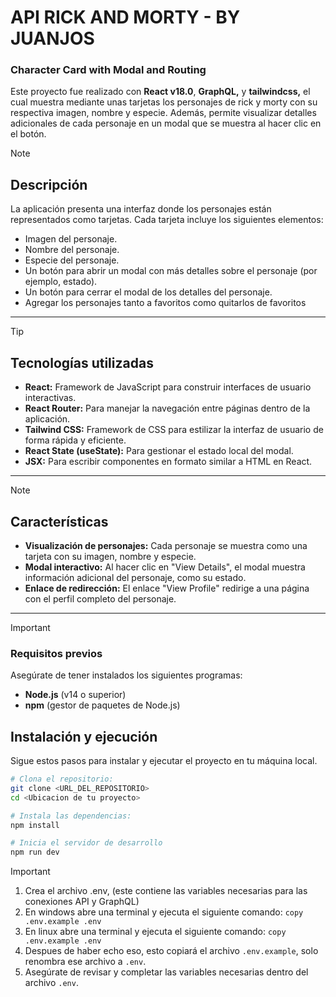 # API RICK AND MORTY - BY JUANJOS
### Character Card with Modal and Routing

Este proyecto fue realizado con **React v18.0**, **GraphQL,**  y **tailwindcss,** el cual muestra mediante unas tarjetas los personajes de rick y morty con su respectiva imagen, nombre y especie. Además, permite visualizar detalles adicionales de cada personaje en un modal que se muestra al hacer clic en el botón. 

> [!NOTE] 
>
> ## Descripción
> La aplicación presenta una interfaz donde los personajes están representados como tarjetas. Cada tarjeta incluye los siguientes elementos:
> - Imagen del personaje.
> - Nombre del personaje.
> - Especie del personaje.
> - Un botón para abrir un modal con más detalles sobre el personaje (por ejemplo, estado).
> - Un botón para cerrar el modal de los detalles del personaje.
> - Agregar los personajes tanto a favoritos como quitarlos de favoritos
>

--------------------------------

> [!TIP]
> ## Tecnologías utilizadas
> 
> - **React:** Framework de JavaScript para construir interfaces de usuario interactivas.
> - **React Router:** Para manejar la navegación entre páginas dentro de la aplicación.
> - **Tailwind CSS:** Framework de CSS para estilizar la interfaz de usuario de forma rápida y eficiente.
> - **React State (useState):** Para gestionar el estado local del modal.
> - **JSX:** Para escribir componentes en formato similar a HTML en React.
>

--------------------------------

> [!NOTE]  
> ## Características
> - **Visualización de personajes:** Cada personaje se muestra como una tarjeta con su imagen, nombre y especie.
> - **Modal interactivo:** Al hacer clic en "View Details", el modal muestra información adicional del personaje, como su estado.
> - **Enlace de redirección:** El enlace "View Profile" redirige a una página con el perfil completo del personaje.
>

--------------------------------

> [!IMPORTANT] 
> ### Requisitos previos
> Asegúrate de tener instalados los siguientes programas:
> - **Node.js** (v14 o superior)
> - **npm** (gestor de paquetes de Node.js)
> 
> ## Instalación y ejecución
> Sigue estos pasos para instalar y ejecutar el proyecto en tu máquina local.
>

```bash
# Clona el repositorio:
git clone <URL_DEL_REPOSITORIO>
cd <Ubicacion de tu proyecto>

# Instala las dependencias:
npm install

# Inicia el servidor de desarrollo
npm run dev
```

> [!IMPORTANT]  
> 1. Crea el archivo .env, (este contiene las variables necesarias para las conexiones API y GraphQL)
> 2. En windows abre una terminal y ejecuta el siguiente comando: `copy .env.example .env`
> 3. En linux abre una terminal y ejecuta el siguiente comando:  `copy .env.example .env`
> 4. Despues de haber echo eso, esto copiará el archivo `.env.example`, solo renombra ese archivo a `.env`.
> 5. Asegúrate de revisar y completar las variables necesarias dentro del archivo `.env`.